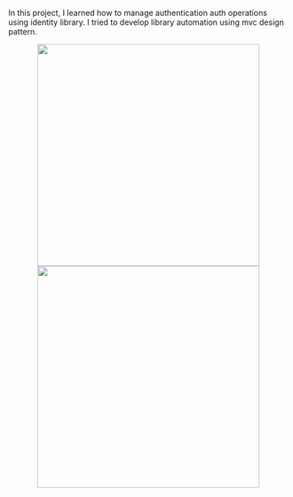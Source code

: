 In this project, I learned how to manage authentication auth operations using identity library. I tried to develop library automation using mvc design pattern.
<p align="center">
  <img src="https://github.com/myemirrr/Library-MVC/raw/main/assets/77809017/0287b007-dbac-4e60-ac29-2247c57a5de3.png" width="400" /> 
  <img src="https://github.com/myemirrr/Library-MVC/raw/main/assets/77809017/6705fcd4-749f-49e7-b05b-2100d53142fa.png" width="400" />
</p>


